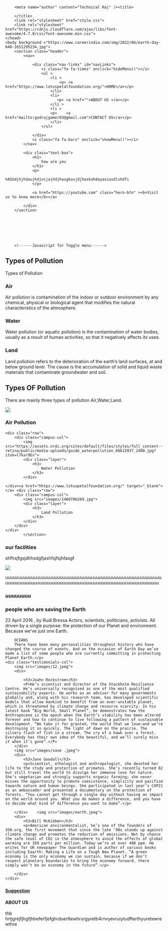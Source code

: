 <html>
    <head>
        <meta name="description" content="Official Raj">
        <meta name="viewport" content="with-device-width,initial-scale=1.0">
        
        <meta name="author" content="Technical Raj" /><title>

        </title>
        <link rel="stylesheet" href="style.css">
        <link rel="stylesheet" href="https://cdnjs.cloudflare.com/ajax/libs/font-awesome/4.7.0/css/font-awesome.min.css">
    </head>
    <body background ="https://www.careerindia.com/img/2022/04/earth-day-640-1651295234.jpg">
        <section class="header">
            <nav>
                
                <div class="nav-links" id="navLinks">
                    <i class="fa fa-times" onclick="hideMenu()"></i>
                    <ul >
                        <li >
                            <p> <a href="https://www.lotuspetalfoundation.org/">HOME</a></p>
                        </li>
                        <li>
                           <p> <a href="">ABOUT US </a></p>
                        </li >
                        <li >
                        <p>    <a href="mailto:godrajgamer83@gmail.com">CONTACT US</a></p>
                        </li>
                    </ul>
                  
                </div>
                <i class="fa fa-bars" onclick="showMenu()"></i>
            </nav>

            <div class="text-box">
                <h1>
                    how are you
                </h1>
                <p>
                    hASGdjhjhdaujhdjvcjajhdjhasgkasjdjhaskahdayasiasdlshdfi
                </p>
                
                <a href="https://youtube.com" class="hero-btn" ><b>Visit us to know more</b></a>
           
            </div>
        </section>







        <!------Javascript for Toggle menu------>
<script>

var navLinks = document.getElementById("navLinks");
function  showMenu(){
    navLinks.style.right = "0";
}
function  hideMenu(){
    navLinks.style.right = "-200px";
}

</script>
<!--------course---------->
<section class="course">
    <h1>
       Types of Pollution
    </h1>
    <p>
       Types of Pollution
    </p>
    <div class="row">
        <div class="course-col">
        <h3>
           Air
        </h3>    
        <p>
            Air pollution is contamination of the indoor or outdoor environment by any chemical, physical or biological agent that modifies the natural characteristics of the atmosphere.
        </p>
        </div>
        <div class="course-col">
            <h3>
              Water
            </h3>    
            <p>
                Water pollution (or aquatic pollution) is the contamination of water bodies, usually as a result of human activities, so that it negatively affects its uses.
            </p>
            </div>
            <div class="course-col">
                <h3>
                    Land
                </h3>    
                <p>
                    Land pollution refers to the deterioration of the earth’s land surfaces, at and below ground level. The cause is the accumulation of solid and liquid waste materials that contaminate groundwater and soil.
                </p>
                </div>
    </div>

</section>
<!---------campus-------->
<section class="campus">
    <h1>
        Types OF Pollution
    </h1>
    <p>
        There are mainly three types of pollution Air,Water,Land.
    </p>
    <div class="row">
        <div class="campus-col">
            <img src="https://static.scientificamerican.com/blogs/cache/file/9C0D6895-2556-4662-B3C5DA872E24CF8E.jpg">
            <div class="layer">
                <h3>
                    Air Pollution
                </h3>
            </div>
        </div>
    
    <div class="row">
        <div class="campus-col">
            <img src="https://assets.nrdc.org/sites/default/files/styles/full_content--retina/public/media-uploads/guide_waterpollution_66615937_2400.jpg?itok=l7kar9Ev">
            <div class="layer">
                <h3>
                    Water Pollution
                </h3>
            </div>
        
    </div><a href="hhtps://www.lotuspetalfoundation.org/" target="_blank"></a> <div class="row">
        <div class="campus-col">
            <img src="images/1460706269.jpg">
            <div class="layer">
                <h3>
                    Land Pollution
                </h3>
            </div>
        </div>
    </div>
            </section>
<!-------Facilities-->
<section class="facilities">
    <h1>
        our facilities
    </h1>    
    <p>shfhsjfgsjdhhsdgfjashfsjfsjhfasgf</p>
<div class="row">
    <div class="facilities">
        <img src="images/images-8.jpeg">
        <p>uuuuuuuuuuuuuuuuuuuuuuuuuuuuuuuuuuuuuuuuuuuuuuuuuuuuuuuuuuuuuuuuuuuuuuuuuuuuuuuuuuuuuuuuuuuuuuuuuuuuuuuuuuuuuuuuuuuuuuu</p>
        <h3>uuuuuuuu</h3>
        <i class="fa fa-star"></i>
    </div>
    
</div>


</section>
    <!---------testimonials----------->
<section class="testimonials">
    <h1> people who are saving the Earth</h1>
    <p>22 April 2016
        , 
        by Rudi Bressa
        Actors, scientists, politicians, activists. All driven by a single purpose: the protection of our Planet and environment. Because we’ve just one Earth.
        
        OCEANS
        There have been many personalities throughout history who have changed the course of events. And on the occasion of Earth Day we’ve made a list of some people who are currently committing in protecting Planet Earth.</p>
    <div class="testimonials-col">
        <img src="images/12.jpeg">
        <div>
            
            <h3>Joahn Rockstrom</h3>
            <P>He’s scientist and director of the Stockholm Resilience Centre. He’s universally recognised as one of the most qualified sustainability experts. He works as an advisor for many governments globally and, along with his research team, has developed scientific models that allow mankind to benefit from an ever-unstable planet, which is threatened by climate change and resource scarcity. In his latest book “Big World, Small Planet”, he demonstrates how the Anthropocene is the epoch when the Earth’s stability has been altered forever and how to continue to live following a pattern of sustainable development. “We take it for granted, the world that we love—and we’re destroying it so quickly. The light of dawn on the prairie. The silvery flash of fish in a stream. The cry of a hawk over a forest. Everybody has their own idea of the beautiful, and we’ll surely miss it when it’s gone”.</P>
        </div>
        <img src="images/save .jpeg">
        <div>
            <h3>Jane Goodall</h3>
            <p>Scientist, ethologist and anthropologist, she devoted her life to the study and protection of primates. She’s recently turned 82 but still travel the world to divulge her immense love for nature. She’s vegetarian and strongly supports organic farming; she never misses the opportunity to promote coexistence, simplicity and pacifism towards nature and human beings. She participated in last year’s COP21 as an ambassador and presented a documentary on the protection of forests. “You cannot get through a single day without having an impact on the world around you. What you do makes a difference, and you have to decide what kind of difference you want to make”.</p>
           
        </div>    <img src="images/earth.jpeg">
        <div>
            <h3>Bill McKibben</h3>
            <p>American environmentalist, he’s one of the founders of 350.org, the first movement that since the late ‘90s stands up against climate change and promotes the reduction of emissions. Not by chance the safe level of CO2 in the atmosphere to avoid the effects of global warming are 350 parts per million. Today we’re at over 400 ppm. He writes for UK newspaper The Guardian and is author of various books including Eaarth: Making a Life on a Tough New Planet. “A green economy is the only economy we can sustain, because if we don’t respect planetary boundaries to bring the economy forward, there simply won’t be an economy in the future”.</p>
            
        </div>
    </div>
</section>
<!-----------call to action-->
<section class="cta">
    <h1></h1>
    <a href="mailto:godrajgamer83@gmail.com" class="hero-btn"><strong><b>Suggestion</b></strong></a>
</section>
<!--------footer-------->
<section class="footer">
<h4>ABOUT US</h4>
<p>thb hrtjgrejfjhgfjhbeferfjefghrduer6ewhrurgyretb4rnvyevruiytudfterthyuretewrewthre</p>
<div class="icons">
    <a href="https://www.facebook.com/">  <i class="fa fa-facebook"></i></a>
       <a href="https://twitter.com/i/flow/login">  <i class="fa fa-twitter"></i></a>
    <a href="https://www.instagram.com/?__coig_restricted=1">  <i class="fa fa-instagram"></i>
</a>
</div>
</section>
</body>
</html>
